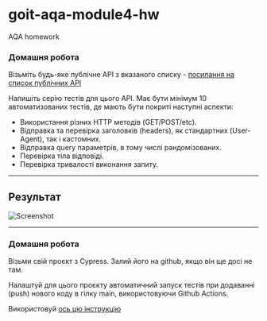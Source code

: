 # goit-aqa-module4-hw
 AQA homework

### Домашня робота

Візьміть будь-яке публічне API з вказаного списку - [посилання на список публічних API](https://github.com/public-apis/public-apis)

Напишіть серію тестів для цього API. Має бути мінімум 10 автоматизованих тестів, де мають бути покриті наступні аспекти:

- Використання різних HTTP методів (GET/POST/etc).
- Відправка та перевірка заголовків (headers), як стандартних (User-Agent), так і кастомних.
- Відправка query параметрів, в тому числі рандомізованих.
- Перевірка тіла відповіді.
- Перевірка тривалості виконання запиту.

---

## Результат

![Screenshot](https://i.imgur.com/qOH5iPY.png)

---

### Домашня робота
Візьми свій проєкт з Cypress. Залий його на github, якщо він ще досі не там.

Налаштуй для цього проєкту автоматичний запуск тестів при додаванні (push) нового коду в гілку main, використовуючи Github Actions.

Використовуй [ось цю інструкцію](https://docs.cypress.io/guides/continuous-integration/github-actions#What-you-ll-learn)
